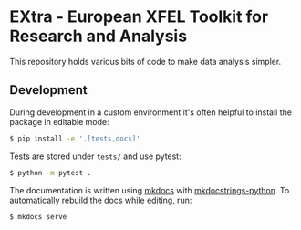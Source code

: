 # EXtra - European XFEL Toolkit for Research and Analysis

This repository holds various bits of code to make data analysis simpler.

## Development
During development in a custom environment it's often helpful to install the
package in editable mode:
```bash
$ pip install -e '.[tests,docs]'
```

Tests are stored under `tests/` and use pytest:
```bash
$ python -m pytest .
```

The documentation is written using [mkdocs](https://www.mkdocs.org/) with
[mkdocstrings-python](https://mkdocstrings.github.io/python/). To automatically
rebuild the docs while editing, run:
```bash
$ mkdocs serve
```
